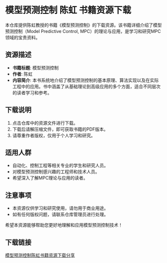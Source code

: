 # 模型预测控制 陈虹 书籍资源下载

本仓库提供陈虹教授的书籍《模型预测控制》的下载资源。该书籍详细介绍了模型预测控制（Model Predictive Control, MPC）的理论与应用，是学习和研究MPC领域的宝贵资料。

## 资源描述

- **书籍标题**: 模型预测控制
- **作者**: 陈虹
- **内容简介**: 本书系统地介绍了模型预测控制的基本原理、算法实现以及在实际工程中的应用。书中涵盖了从基础理论到高级应用的多个方面，适合不同层次的读者学习和参考。

## 下载说明

1. 点击仓库中的资源文件进行下载。
2. 下载后请解压缩文件，即可获取书籍的PDF版本。
3. 请尊重作者版权，仅用于个人学习和研究。

## 适用人群

- 自动化、控制工程等相关专业的学生和研究人员。
- 对模型预测控制感兴趣的工程师和技术人员。
- 希望深入了解MPC理论与应用的读者。

## 注意事项

- 本资源仅供学习和研究使用，请勿用于商业用途。
- 如有任何版权问题，请联系仓库管理员进行处理。

希望本资源能够帮助您更好地理解和应用模型预测控制技术！

## 下载链接

[模型预测控制陈虹书籍资源下载分享](https://pan.quark.cn/s/42b267496b1c)
